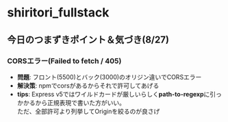 ﻿# shiritori_fullstack

## 今日のつまずきポイント＆気づき(8/27)
### CORSエラー(Failed to fetch / 405)
- **問題**: フロント(5500)とバック(3000)のオリジン違いでCORSエラー
- **解決策**: npmでcorsがあるからそれで許可してあげる
- **tips**: Express v5ではワイルドカードが厳しいらしく**path-to-regexp**に引っかかるから正規表現で書いた方がいい。<br>ただ、全部許可より列挙してOriginを絞るのが良さげ
